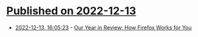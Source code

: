 # [Published on 2022-12-13](index.md)

* [2022-12-13, 16:05:23](https://news.ycombinator.com/item?id=33970688) - [Our Year in Review: How Firefox Works for You](https://blog.mozilla.org/en/mozilla/our-firefox-2022-year-in-review/)
